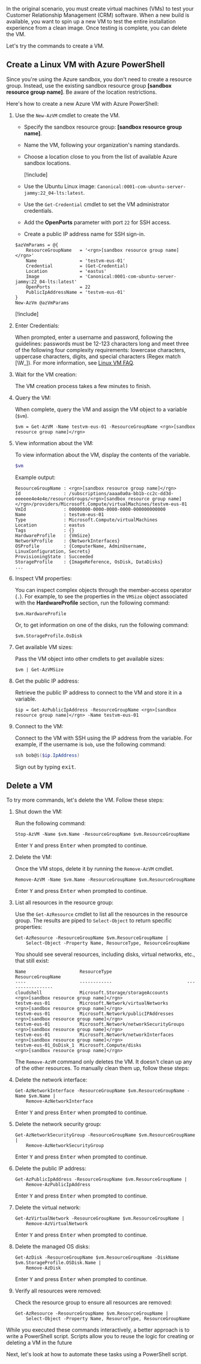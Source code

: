 <!-- markdownlint-disable MD041 -->

In the original scenario, you must create virtual machines (VMs) to test your Customer Relationship
Management (CRM) software. When a new build is available, you want to spin up a new VM to test the
entire installation experience from a clean image. Once testing is complete, you can delete the VM.

Let's try the commands to create a VM.

## Create a Linux VM with Azure PowerShell

Since you're using the Azure sandbox, you don't need to create a resource group. Instead, use the
existing sandbox resource group **<rgn>[sandbox resource group name]</rgn>**. Be aware of the
location restrictions.

Here's how to create a new Azure VM with Azure PowerShell:

1. Use the `New-AzVM` cmdlet to create the VM.
   - Specify the sandbox resource group: **<rgn>[sandbox resource group name]</rgn>**.
   - Name the VM, following your organization's naming standards.
   - Choose a location close to you from the list of available Azure sandbox locations.

     [!include[](../../../includes/azure-sandbox-regions-note.md)]

   - Use the Ubuntu Linux image: `Canonical:0001-com-ubuntu-server-jammy:22_04-lts:latest`.
   - Use the `Get-Credential` cmdlet to set the VM administrator credentials.

   - Add the **OpenPorts** parameter with port `22` for SSH access.
   - Create a public IP address name for SSH sign-in.

   ```azurepowershell
   $azVmParams = @{
       ResourceGroupName   = '<rgn>[sandbox resource group name]</rgn>'
       Name                = 'testvm-eus-01'
       Credential          = (Get-Credential)
       Location            = 'eastus'
       Image               = 'Canonical:0001-com-ubuntu-server-jammy:22_04-lts:latest'
       OpenPorts           = 22
       PublicIpAddressName = 'testvm-eus-01'
   }
   New-AzVm @azVmParams
   ```

   [!include[](../../../includes/azure-cloudshell-copy-paste-tip.md)]

1. Enter Credentials:

   When prompted, enter a username and password, following the guidelines: passwords must be 12-123
   characters long and meet three of the following four complexity requirements: lowercase
   characters, uppercase characters, digits, and special characters (Regex match [\W_]). For more
   information, see
   [Linux VM FAQ](/azure/virtual-machines/linux/faq#what-are-the-username-requirements-when-creating-a-vm-).

1. Wait for the VM creation:

   The VM creation process takes a few minutes to finish.

1. Query the VM:

   When complete, query the VM and assign the VM object to a variable (`$vm`).

   ```azurepowershell
   $vm = Get-AzVM -Name testvm-eus-01 -ResourceGroupName <rgn>[sandbox resource group name]</rgn>
   ```

1. View information about the VM:

   To view information about the VM, display the contents of the variable.

   ```powershell
   $vm
   ```

   Example output:

   ```Output
   ResourceGroupName : <rgn>[sandbox resource group name]</rgn>
   Id                : /subscriptions/aaaa0a0a-bb1b-cc2c-dd3d-eeeeee4e4e4e/resourceGroups/<rgn>[sandbox resource group name]</rgn>/providers/Microsoft.Compute/virtualMachines/testvm-eus-01
   VmId              : 00000000-0000-0000-0000-000000000000
   Name              : testvm-eus-01
   Type              : Microsoft.Compute/virtualMachines
   Location          : eastus
   Tags              : {}
   HardwareProfile   : {VmSize}
   NetworkProfile    : {NetworkInterfaces}
   OSProfile         : {ComputerName, AdminUsername, LinuxConfiguration, Secrets}
   ProvisioningState : Succeeded
   StorageProfile    : {ImageReference, OsDisk, DataDisks}
   ...
   ```

1. Inspect VM properties:

   You can inspect complex objects through the member-access operator (`.`). For example, to see the
   properties in the `VMSize` object associated with the **HardwareProfile** section, run the
   following command:

   ```azurepowershell
   $vm.HardwareProfile
   ```

   Or, to get information on one of the disks, run the following command:

   ```azurepowershell
   $vm.StorageProfile.OsDisk
   ```

1. Get available VM sizes:

   Pass the VM object into other cmdlets to get available sizes:

   ```azurepowershell
   $vm | Get-AzVMSize
   ```

1. Get the public IP address:

   Retrieve the public IP address to connect to the VM and store it in a variable.

   ```azurepowershell
   $ip = Get-AzPublicIpAddress -ResourceGroupName <rgn>[sandbox resource group name]</rgn> -Name testvm-eus-01
   ```

1. Connect to the VM:

   Connect to the VM with SSH using the IP address from the variable. For example, if the username
   is `bob`, use the following command:

   ```powershell
   ssh bob@$($ip.IpAddress)
   ```

   Sign out by typing <kbd>exit</kbd>.

## Delete a VM

To try more commands, let's delete the VM. Follow these steps:

1. Shut down the VM:

   Run the following command:

   ```azurepowershell
   Stop-AzVM -Name $vm.Name -ResourceGroupName $vm.ResourceGroupName
   ```

    Enter <kbd>Y</kbd> and press <kbd>Enter</kbd> when prompted to continue.

1. Delete the VM:

   Once the VM stops, delete it by running the `Remove-AzVM` cmdlet.

   ```azurepowershell
   Remove-AzVM -Name $vm.Name -ResourceGroupName $vm.ResourceGroupName
   ```

   Enter <kbd>Y</kbd> and press <kbd>Enter</kbd> when prompted to continue.

1. List all resources in the resource group:

   Use the `Get-AzResource` cmdlet to list all the resources in the resource group. The results are
   piped to `Select-Object` to return specific properties:

   ```azurepowershell
   Get-AzResource -ResourceGroupName $vm.ResourceGroupName | 
       Select-Object -Property Name, ResourceType, ResourceGroupName
   ```

   You should see several resources, including disks, virtual networks, etc., that still exist:

   ```Output
   Name                    ResourceType                            ResourceGroupName
   ----                    ------------                            -----------------
   cloudshell              Microsoft.Storage/storageAccounts       <rgn>[sandbox resource group name]</rgn>
   testvm-eus-01           Microsoft.Network/virtualNetworks       <rgn>[sandbox resource group name]</rgn>
   testvm-eus-01           Microsoft.Network/publicIPAddresses     <rgn>[sandbox resource group name]</rgn>
   testvm-eus-01           Microsoft.Network/networkSecurityGroups <rgn>[sandbox resource group name]</rgn>
   testvm-eus-01           Microsoft.Network/networkInterfaces     <rgn>[sandbox resource group name]</rgn>
   testvm-eus-01_OsDisk_1  Microsoft.Compute/disks                 <rgn>[sandbox resource group name]</rgn>
   ```

   The `Remove-AzVM` command only deletes the VM. It doesn't clean up any of the other resources. To
   manually clean them up, follow these steps:

1. Delete the network interface:

   ```azurepowershell
   Get-AzNetworkInterface -ResourceGroupName $vm.ResourceGroupName -Name $vm.Name |
       Remove-AzNetworkInterface
   ```

   Enter <kbd>Y</kbd> and press <kbd>Enter</kbd> when prompted to continue.

1. Delete the network security group:

   ```azurepowershell
   Get-AzNetworkSecurityGroup -ResourceGroupName $vm.ResourceGroupName |
       Remove-AzNetworkSecurityGroup
   ```

   Enter <kbd>Y</kbd> and press <kbd>Enter</kbd> when prompted to continue.

1. Delete the public IP address:

   ```azurepowershell
   Get-AzPublicIpAddress -ResourceGroupName $vm.ResourceGroupName |
       Remove-AzPublicIpAddress
   ```

   Enter <kbd>Y</kbd> and press <kbd>Enter</kbd> when prompted to continue.

1. Delete the virtual network:

   ```azurepowershell
   Get-AzVirtualNetwork -ResourceGroupName $vm.ResourceGroupName |
       Remove-AzVirtualNetwork
   ```

   Enter <kbd>Y</kbd> and press <kbd>Enter</kbd> when prompted to continue.

1. Delete the managed OS disks:

   ```azurepowershell
   Get-AzDisk -ResourceGroupName $vm.ResourceGroupName -DiskName $vm.StorageProfile.OSDisk.Name |
       Remove-AzDisk
   ```

   Enter <kbd>Y</kbd> and press <kbd>Enter</kbd> when prompted to continue.

1. Verify all resources were removed:

   Check the resource group to ensure all resources are removed:

   ```azurepowershell
   Get-AzResource -ResourceGroupName $vm.ResourceGroupName | 
       Select-Object -Property Name, ResourceType, ResourceGroupName
   ```

While you executed these commands interactively, a better approach is to write a PowerShell script.
Scripts allow you to reuse the logic for creating or deleting a VM in the future

Next, let's look at how to automate these tasks using a PowerShell script.
